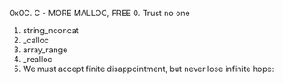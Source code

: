 0x0C. C - MORE MALLOC, FREE
0. Trust no one
1. string_nconcat
2. _calloc
3. array_range
4. _realloc
5. We must accept finite disappointment, but never lose infinite hope:
